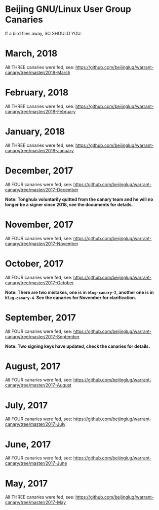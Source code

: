 Beijing GNU/Linux User Group Canaries
=====================================
If a bird flies away, SO SHOULD YOU.

# March, 2018

All THREE canaries were fed, see:
https://github.com/beijinglug/warrant-canary/tree/master/2018-March

# February, 2018

All THREE canaries were fed, see:
https://github.com/beijinglug/warrant-canary/tree/master/2018-February

# January, 2018

All THREE canaries were fed, see:
https://github.com/beijinglug/warrant-canary/tree/master/2018-January

# December, 2017

All FOUR canaries were fed, see:
https://github.com/beijinglug/warrant-canary/tree/master/2017-December

**Note: Tonghuix voluntarily quitted from the canary team and he will no
longer be a signer since 2018, see the documents for details.**

# November, 2017

All FOUR canaries were fed, see:
https://github.com/beijinglug/warrant-canary/tree/master/2017-November

# October, 2017

All FOUR canaries were fed, see:
https://github.com/beijinglug/warrant-canary/tree/master/2017-October

**Note: There are two mistakes, one is in `blug-canary-2`, another one
is in `blug-canary-4`. See the canaries for November for clarification.**

# September, 2017

All FOUR canaries were fed, see:
https://github.com/beijinglug/warrant-canary/tree/master/2017-September

**Note: Two signing keys have updated, check the canaries for details.**

# August, 2017

All FOUR canaries were fed, see:
https://github.com/beijinglug/warrant-canary/tree/master/2017-August

# July, 2017

All FOUR canaries were fed, see:
https://github.com/beijinglug/warrant-canary/tree/master/2017-July

# June, 2017

All FOUR canaries were fed, see:
https://github.com/beijinglug/warrant-canary/tree/master/2017-June

# May, 2017

All THREE canaries were fed, see:
https://github.com/beijinglug/warrant-canary/tree/master/2017-May
